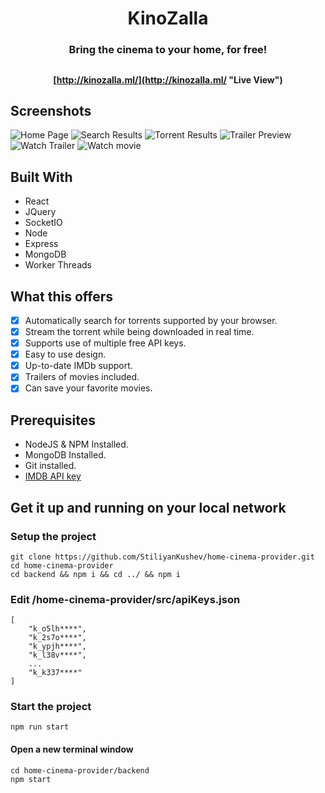 <h1 align="center">KinoZalla</h1>
<h3 align="center">Bring the cinema to your home, for free!</h4>

## <h4 align="center">[http://kinozalla.ml/](http://kinozalla.ml/ "Live View")</h4>

## Screenshots

![Home Page](https://i.imgur.com/tVEmoYe.png)
![Search Results](https://i.imgur.com/CkgobQV.png)
![Torrent Results](https://i.imgur.com/LAjoNz6.png)
![Trailer Preview](https://i.imgur.com/G9gLZnH.png)
![Watch Trailer](https://i.imgur.com/7qUN80n.png)
![Watch movie](https://i.imgur.com/qw0cbjq.png)

## Built With

- React
- JQuery
- SocketIO
- Node
- Express
- MongoDB
- Worker Threads

## What this offers

- [x] Automatically search for torrents supported by your browser.
- [x] Stream the torrent while being downloaded in real time.
- [x] Supports use of multiple free  API keys. 
- [x] Easy to use design.
- [x] Up-to-date IMDb support.
- [x] Trailers of movies included.
- [x] Can save your favorite movies.

## Prerequisites
- NodeJS & NPM Installed.
- MongoDB Installed.
- Git installed.
- [IMDB API key](https://imdb-api.com/Identity/Account/Register)

## Get it up and running on your local network

### Setup the project
```
git clone https://github.com/StiliyanKushev/home-cinema-provider.git
cd home-cinema-provider
cd backend && npm i && cd ../ && npm i
```

### Edit /home-cinema-provider/src/apiKeys.json
```
[
	"k_o5lh****",
	"k_2s7o****",
	"k_ypjh****",
	"k_l38v****",
	...
	"k_k337****"
]
```

### Start the project
```
npm run start
```
#### Open a new terminal window
```
cd home-cinema-provider/backend
npm start
```
